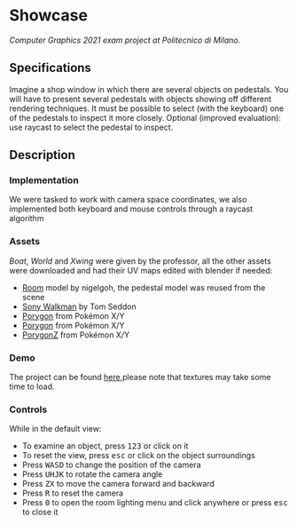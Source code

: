 # Showcase
_Computer Graphics 2021 exam project at Politecnico di Milano._

## Specifications
Imagine a shop window in which there are several objects on pedestals. You will have to present several pedestals with objects showing off different rendering techniques. It must be possible to select (with the keyboard) one of the pedestals to inspect it more closely. Optional (improved evaluation): use raycast to select the pedestal to inspect.

## Description
### Implementation
We were tasked to work with camera space coordinates, we also implemented both keyboard and mouse controls through a raycast algorithm
### Assets
_Boat_, _World_ and _Xwing_ were given by the professor, all the other assets were downloaded and had their UV maps edited with blender if needed:
- [Room](https://sketchfab.com/3d-models/viking-room-a49f1b8e4f5c4ecf9e1fe7d81915ad38) model by nigelgoh, the pedestal model was reused from the scene
- [Sony Walkman](https://sketchfab.com/3d-models/walkman-1e8296b489084d6ba76b485d1c2fd37c) by Tom Seddon
- [Porygon](https://free3d.com/3d-model/porygon-pokemon-73631.html) from Pokémon X/Y
- [Porygon](https://free3d.com/3d-model/porygon2-pokemon-84049.html) from Pokémon X/Y
- [PorygonZ](https://free3d.com/3d-model/porygon-z-pokemon-11318.html) from Pokémon X/Y

### Demo
The project can be found [here](https://yglam.github.io/CG2021_Alt/),please note that textures may take some time to load.

### Controls
While in the default view:
- To examine an object, press <kbd>1</kbd><kbd>2</kbd><kbd>3</kbd> or click on it
- To reset the view, press <kbd>esc</kbd> or click on the object surroundings
- Press <kbd>W</kbd><kbd>A</kbd><kbd>S</kbd><kbd>D</kbd> to change the position of the camera
- Press <kbd>U</kbd><kbd>H</kbd><kbd>J</kbd><kbd>K</kbd> to rotate the camera angle
- Press <kbd>Z</kbd><kbd>X</kbd> to move the camera forward and backward
- Press <kbd>R</kbd> to reset the camera
- Press <kbd>0</kbd> to open the room lighting menu and click anywhere or press <kbd>esc</kbd> to close it
